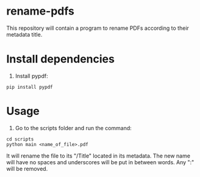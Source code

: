 # rename-pdfs
This repository will contain a program to rename PDFs according to their metadata title.

# Install dependencies

1. Install pypdf:
```
pip install pypdf
```

# Usage

1. Go to the scripts folder and run the command:
```
cd scripts
python main <name_of_file>.pdf
```
It will rename the file to its "/Title" located in its metadata. The new name will have no spaces and underscores will be put in between words. Any ":" will be removed.